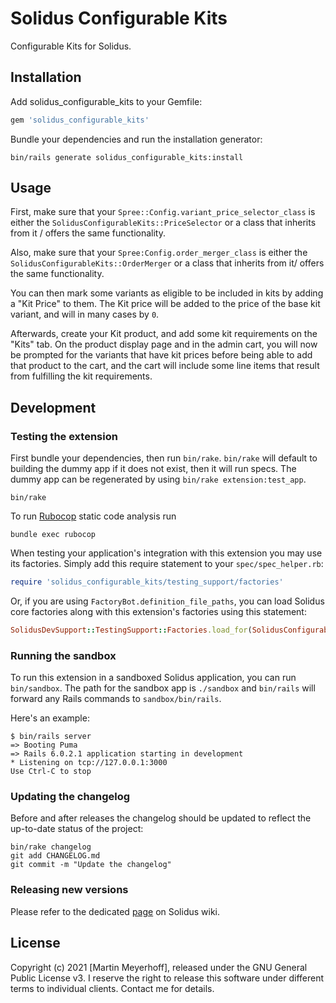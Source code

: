 # Solidus Configurable Kits

Configurable Kits for Solidus.
## Installation

Add solidus_configurable_kits to your Gemfile:

```ruby
gem 'solidus_configurable_kits'
```

Bundle your dependencies and run the installation generator:

```shell
bin/rails generate solidus_configurable_kits:install
```

## Usage

First, make sure that your `Spree::Config.variant_price_selector_class` is either the `SolidusConfigurableKits::PriceSelector` or a class that inherits from it / offers the same functionality.

Also, make sure that your `Spree:Config.order_merger_class` is either the `SolidusConfigurableKits::OrderMerger` or a class that inherits from it/ offers the same functionality.

You can then mark some variants as eligible to be included in kits by adding a "Kit Price" to them. The Kit price will be added to the price of the base kit variant, and will in many cases by `0`.

Afterwards, create your Kit product, and add some kit requirements on the "Kits" tab. On the product display page and in the admin cart, you will now be prompted for the variants that have kit prices before being able to add that product to the cart, and the cart will include some line items that result from fulfilling the kit requirements.
## Development

### Testing the extension

First bundle your dependencies, then run `bin/rake`. `bin/rake` will default to building the dummy
app if it does not exist, then it will run specs. The dummy app can be regenerated by using
`bin/rake extension:test_app`.

```shell
bin/rake
```

To run [Rubocop](https://github.com/bbatsov/rubocop) static code analysis run

```shell
bundle exec rubocop
```

When testing your application's integration with this extension you may use its factories.
Simply add this require statement to your `spec/spec_helper.rb`:

```ruby
require 'solidus_configurable_kits/testing_support/factories'
```

Or, if you are using `FactoryBot.definition_file_paths`, you can load Solidus core
factories along with this extension's factories using this statement:

```ruby
SolidusDevSupport::TestingSupport::Factories.load_for(SolidusConfigurableKits::Engine)
```

### Running the sandbox

To run this extension in a sandboxed Solidus application, you can run `bin/sandbox`. The path for
the sandbox app is `./sandbox` and `bin/rails` will forward any Rails commands to
`sandbox/bin/rails`.

Here's an example:

```
$ bin/rails server
=> Booting Puma
=> Rails 6.0.2.1 application starting in development
* Listening on tcp://127.0.0.1:3000
Use Ctrl-C to stop
```

### Updating the changelog

Before and after releases the changelog should be updated to reflect the up-to-date status of
the project:

```shell
bin/rake changelog
git add CHANGELOG.md
git commit -m "Update the changelog"
```

### Releasing new versions

Please refer to the dedicated [page](https://github.com/solidusio/solidus/wiki/How-to-release-extensions) on Solidus wiki.

## License

Copyright (c) 2021 [Martin Meyerhoff], released under the GNU General Public License v3.
I reserve the right to release this software under different terms to individual clients. Contact me for details.
